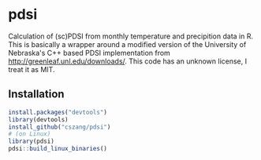 # pdsi

Calculation of (sc)PDSI from monthly temperature and precipition data in R. This is basically a wrapper around a modified version of the University of Nebraska's C++ based PDSI implementation from http://greenleaf.unl.edu/downloads/. This code has an unknown license, I treat it as MIT.

## Installation

``` R
install.packages("devtools")
library(devtools)
install_github("cszang/pdsi")
# (on Linux)
library(pdsi)
pdsi::build_linux_binaries()
```
